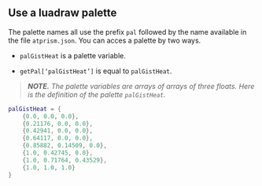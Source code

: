 Use a luadraw palette
---------------------

The palette names all use the prefix `pal` followed by the name available in the file `atprism.json`. You can acces a palette by two ways.

  * `palGistHeat` is a palette variable.

  * `getPal[‘palGistHeat’]` is equal to `palGistHeat`.


> ***NOTE.*** *The palette variables are arrays of arrays of three floats. Here is the definition of the palette `palGistHeat`.*

~~~lua
palGistHeat = {
    {0.0, 0.0, 0.0},
    {0.21176, 0.0, 0.0},
    {0.42941, 0.0, 0.0},
    {0.64117, 0.0, 0.0},
    {0.85882, 0.14509, 0.0},
    {1.0, 0.42745, 0.0},
    {1.0, 0.71764, 0.43529},
    {1.0, 1.0, 1.0}
}
~~~
